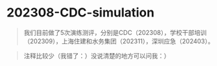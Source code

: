 # 202308-CDC-simulation
> 我们目前做了5次演练测评，分别是CDC（202308），学校干部培训（202309），上海住建和水务集团（202311），深圳应急（202403）。

> 注释比较少（我错了：）没说清楚的地方可以问我：）
